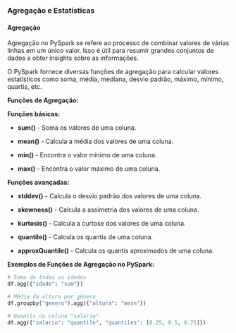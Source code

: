 ### Agregação e Estatísticas

#### Agregação

Agregação no PySpark se refere ao processo de combinar valores de várias linhas em um único valor. Isso é útil para resumir grandes conjuntos de dados e obter insights sobre as informações.

O PySpark fornece diversas funções de agregação para calcular valores estatísticos como soma, média, mediana, desvio padrão, máximo, mínimo, quartis, etc.

**Funções de Agregação:**

**Funções básicas:**

- **sum()** - Soma os valores de uma coluna.

- **mean()** - Calcula a média dos valores de uma coluna.

- **min()** - Encontra o valor mínimo de uma coluna.

- **max()** - Encontra o valor máximo de uma coluna.

**Funções avançadas:**

- **stddev()** - Calcula o desvio padrão dos valores de uma coluna.

- **skewness()** - Calcula a assimetria dos valores de uma coluna.

- **kurtosis()** - Calcula a curtose dos valores de uma coluna.

- **quantile()** - Calcula os quantis de uma coluna.

- **approxQuantile()** - Calcula os quantis aproximados de uma coluna.

**Exemplos de Funções de Agregação no PySpark:**

```python
# Soma de todas as idades
df.agg({"idade": "sum"})

# Média da altura por gênero
df.groupby("genero").agg({"altura": "mean"})

# Quantis da coluna "salario"
df.agg({"salario": "quantile", "quantiles": [0.25, 0.5, 0.75]})
```